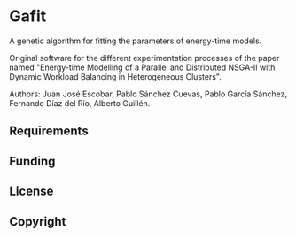 # Gafit

A genetic algorithm for fitting the parameters of energy-time models.

Original software for the different experimentation processes of the paper named "Energy-time Modelling of a Parallel and Distributed NSGA-II with Dynamic Workload Balancing in Heterogeneous Clusters".

Authors: Juan José Escobar, Pablo Sánchez Cuevas, Pablo García Sánchez, Fernando Díaz del Río, Alberto Guillén. 

## Requirements

## Funding

## License

## Copyright


